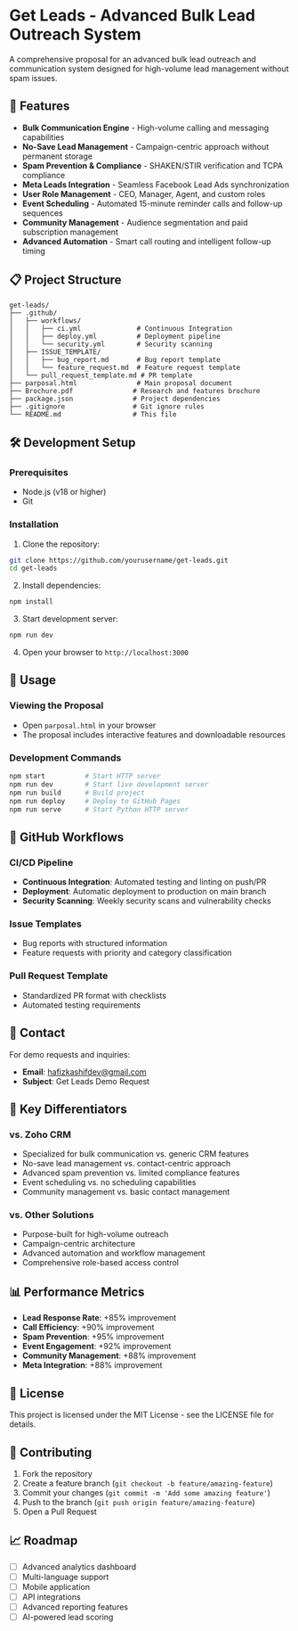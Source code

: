 # Get Leads - Advanced Bulk Lead Outreach System

A comprehensive proposal for an advanced bulk lead outreach and communication system designed for high-volume lead management without spam issues.

## 🚀 Features

- **Bulk Communication Engine** - High-volume calling and messaging capabilities
- **No-Save Lead Management** - Campaign-centric approach without permanent storage
- **Spam Prevention & Compliance** - SHAKEN/STIR verification and TCPA compliance
- **Meta Leads Integration** - Seamless Facebook Lead Ads synchronization
- **User Role Management** - CEO, Manager, Agent, and custom roles
- **Event Scheduling** - Automated 15-minute reminder calls and follow-up sequences
- **Community Management** - Audience segmentation and paid subscription management
- **Advanced Automation** - Smart call routing and intelligent follow-up timing

## 📋 Project Structure

```
get-leads/
├── .github/
│   ├── workflows/
│   │   ├── ci.yml              # Continuous Integration
│   │   ├── deploy.yml          # Deployment pipeline
│   │   └── security.yml        # Security scanning
│   ├── ISSUE_TEMPLATE/
│   │   ├── bug_report.md       # Bug report template
│   │   └── feature_request.md  # Feature request template
│   └── pull_request_template.md # PR template
├── parposal.html               # Main proposal document
├── Brochure.pdf               # Research and features brochure
├── package.json               # Project dependencies
├── .gitignore                 # Git ignore rules
└── README.md                  # This file
```

## 🛠️ Development Setup

### Prerequisites
- Node.js (v18 or higher)
- Git

### Installation

1. Clone the repository:
```bash
git clone https://github.com/yourusername/get-leads.git
cd get-leads
```

2. Install dependencies:
```bash
npm install
```

3. Start development server:
```bash
npm run dev
```

4. Open your browser to `http://localhost:3000`

## 📖 Usage

### Viewing the Proposal
- Open `parposal.html` in your browser
- The proposal includes interactive features and downloadable resources

### Development Commands
```bash
npm start          # Start HTTP server
npm run dev        # Start live development server
npm run build      # Build project
npm run deploy     # Deploy to GitHub Pages
npm run serve      # Start Python HTTP server
```

## 🔧 GitHub Workflows

### CI/CD Pipeline
- **Continuous Integration**: Automated testing and linting on push/PR
- **Deployment**: Automatic deployment to production on main branch
- **Security Scanning**: Weekly security scans and vulnerability checks

### Issue Templates
- Bug reports with structured information
- Feature requests with priority and category classification

### Pull Request Template
- Standardized PR format with checklists
- Automated testing requirements

## 📧 Contact

For demo requests and inquiries:
- **Email**: hafizkashifdev@gmail.com
- **Subject**: Get Leads Demo Request

## 🎯 Key Differentiators

### vs. Zoho CRM
- Specialized for bulk communication vs. generic CRM features
- No-save lead management vs. contact-centric approach
- Advanced spam prevention vs. limited compliance features
- Event scheduling vs. no scheduling capabilities
- Community management vs. basic contact management

### vs. Other Solutions
- Purpose-built for high-volume outreach
- Campaign-centric architecture
- Advanced automation and workflow management
- Comprehensive role-based access control

## 📊 Performance Metrics

- **Lead Response Rate**: +85% improvement
- **Call Efficiency**: +90% improvement
- **Spam Prevention**: +95% improvement
- **Event Engagement**: +92% improvement
- **Community Management**: +88% improvement
- **Meta Integration**: +88% improvement

## 📄 License

This project is licensed under the MIT License - see the LICENSE file for details.

## 🤝 Contributing

1. Fork the repository
2. Create a feature branch (`git checkout -b feature/amazing-feature`)
3. Commit your changes (`git commit -m 'Add some amazing feature'`)
4. Push to the branch (`git push origin feature/amazing-feature`)
5. Open a Pull Request

## 📈 Roadmap

- [ ] Advanced analytics dashboard
- [ ] Multi-language support
- [ ] Mobile application
- [ ] API integrations
- [ ] Advanced reporting features
- [ ] AI-powered lead scoring
